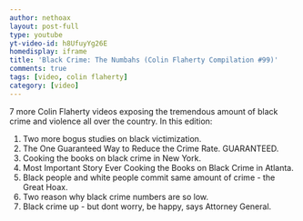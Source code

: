 ```yaml
---
author: nethoax
layout: post-full
type: youtube
yt-video-id: h8UfuyYg26E
homedisplay: iframe
title: 'Black Crime: The Numbahs (Colin Flaherty Compilation #99)'
comments: true
tags: [video, colin flaherty]
category: [video]
---
```


7 more Colin Flaherty videos exposing the tremendous amount of black crime and violence all over the country. In this edition:

1. Two more bogus studies on black victimization.
2. The One Guaranteed Way to Reduce the Crime Rate. GUARANTEED.
3. Cooking the books on black crime in New York.
4. Most Important Story Ever Cooking the Books on Black Crime in Atlanta.
5. Black people and white people commit same amount of crime - the Great Hoax.
6. Two reason why black crime numbers are so low.
7. Black crime up - but dont worry, be happy, says Attorney General.
